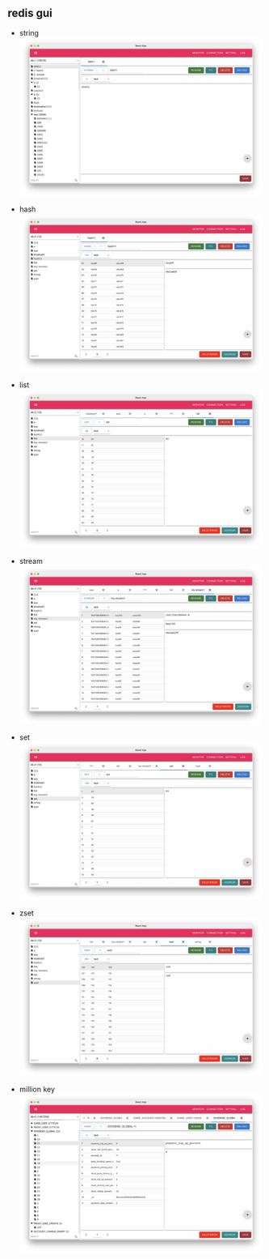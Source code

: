 ## redis gui

- string
![](1.jpg)

- hash
![](2.jpg)

- list
![](3.jpg)

- stream
![](4.jpg)

- set
![](5.jpg)

- zset
![](6.jpg)

- million key
![](7.jpg)